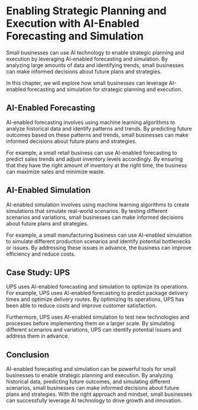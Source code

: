 Enabling Strategic Planning and Execution with AI-Enabled Forecasting and Simulation
=================================================================================================================================================

Small businesses can use AI technology to enable strategic planning and execution by leveraging AI-enabled forecasting and simulation. By analyzing large amounts of data and identifying trends, small businesses can make informed decisions about future plans and strategies.

In this chapter, we will explore how small businesses can leverage AI-enabled forecasting and simulation for strategic planning and execution.

AI-Enabled Forecasting
----------------------

AI-enabled forecasting involves using machine learning algorithms to analyze historical data and identify patterns and trends. By predicting future outcomes based on these patterns and trends, small businesses can make informed decisions about future plans and strategies.

For example, a small retail business can use AI-enabled forecasting to predict sales trends and adjust inventory levels accordingly. By ensuring that they have the right amount of inventory at the right time, the business can maximize sales and minimize waste.

AI-Enabled Simulation
---------------------

AI-enabled simulation involves using machine learning algorithms to create simulations that simulate real-world scenarios. By testing different scenarios and variations, small businesses can make informed decisions about future plans and strategies.

For example, a small manufacturing business can use AI-enabled simulation to simulate different production scenarios and identify potential bottlenecks or issues. By addressing these issues in advance, the business can improve efficiency and reduce costs.

Case Study: UPS
---------------

UPS uses AI-enabled forecasting and simulation to optimize its operations. For example, UPS uses AI-enabled forecasting to predict package delivery times and optimize delivery routes. By optimizing its operations, UPS has been able to reduce costs and improve customer satisfaction.

Furthermore, UPS uses AI-enabled simulation to test new technologies and processes before implementing them on a larger scale. By simulating different scenarios and variations, UPS can identify potential issues and address them in advance.

Conclusion
----------

AI-enabled forecasting and simulation can be powerful tools for small businesses to enable strategic planning and execution. By analyzing historical data, predicting future outcomes, and simulating different scenarios, small businesses can make informed decisions about future plans and strategies. With the right approach and mindset, small businesses can successfully leverage AI technology to drive growth and innovation.
